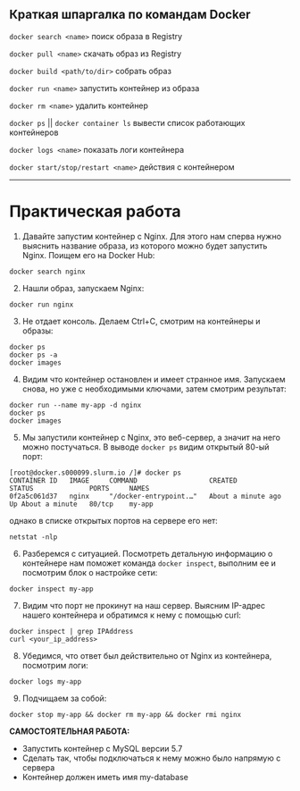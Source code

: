 ## Краткая шпаргалка по командам Docker

`docker search <name>` поиск образа в Registry

`docker pull <name>` скачать образ из Registry

`docker build <path/to/dir>` собрать образ

`docker run <name>` запустить контейнер из образа

`docker rm <name>` удалить контейнер

`docker ps` || `docker container ls` вывести список работающих контейнеров

`docker logs <name>` показать логи контейнера

`docker start/stop/restart <name>` действия с контейнером

---

# Практическая работа

1. Давайте запустим контейнер с Nginx. Для этого нам сперва нужно выяснить название образа, из которого можно будет запустить Nginx. Поищем его на Docker Hub:

```
docker search nginx
```

2. Нашли образ, запускаем Nginx:

```
docker run nginx
```

3. Не отдает консоль. Делаем Ctrl+C, смотрим на контейнеры и образы:

```
docker ps
docker ps -a
docker images
```

4. Видим что контейнер остановлен и имеет странное имя. Запускаем снова, но уже с необходимыми ключами, затем смотрим результат:

```
docker run --name my-app -d nginx
docker ps
docker images
```

5. Мы запустили контейнер с Nginx, это веб-сервер, а значит на него можно постучаться. В выводе `docker ps` видим открытый 80-ый порт:

```
[root@docker.s000099.slurm.io /]# docker ps
CONTAINER ID   IMAGE     COMMAND                  CREATED              STATUS              PORTS     NAMES
0f2a5c061d37   nginx     "/docker-entrypoint.…"   About a minute ago   Up About a minute   80/tcp    my-app
```

однако в списке открытых портов на сервере его нет:

```
netstat -nlp
```

6. Разберемся с ситуацией. Посмотреть детальную информацию о контейнере нам поможет команда `docker inspect`, выполним ее и посмотрим блок о настройке сети:

```
docker inspect my-app
```

7. Видим что порт не прокинут на наш сервер. Выясним IP-адрес нашего контейнера и обратимся к нему с помощью curl:

```
docker inspect | grep IPAddress
curl <your_ip_address>
```

8. Убедимся, что ответ был действительно от Nginx из контейнера, посмотрим логи:

```
docker logs my-app
```

9. Подчищаем за собой:

```
docker stop my-app && docker rm my-app && docker rmi nginx
```

**САМОСТОЯТЕЛЬНАЯ РАБОТА:**
- Запустить контейнер с MySQL версии 5.7
- Сделать так, чтобы подключаться к нему можно было напрямую с сервера
- Контейнер должен иметь имя my-database